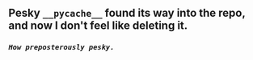 ## Pesky `__pycache__` found its way into the repo, and now I don't feel like deleting it.
### *`How preposterously pesky.`*
